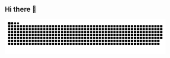 ## Hi there 👋
<picture>
  <source media="(prefers-color-scheme: dark)" srcset="https://raw.githubusercontent.com/Shirasawa-D/Shirasawa-D/output/github-contribution-grid-snake-dark.svg">
  <source media="(prefers-color-scheme: light)" srcset="https://raw.githubusercontent.com/Shirasawa-D/Shirasawa-D/output/github-contribution-grid-snake.svg">
  <img alt="github contribution grid snake animation" src="https://raw.githubusercontent.com/Shirasawa-D/Shirasawa-D/output/github-contribution-grid-snake.svg">
</picture>

<!--
**Shirasawa-D/Shirasawa-D** is a ✨ _special_ ✨ repository because its `README.md` (this file) appears on your GitHub profile.

Here are some ideas to get you started:

- 🔭 I’m currently working on ...
- 🌱 I’m currently learning ...
- 👯 I’m looking to collaborate on ...
- 🤔 I’m looking for help with ...
- 💬 Ask me about ...
- 📫 How to reach me: ...
- 😄 Pronouns: ...
- ⚡ Fun fact: ...
-->

